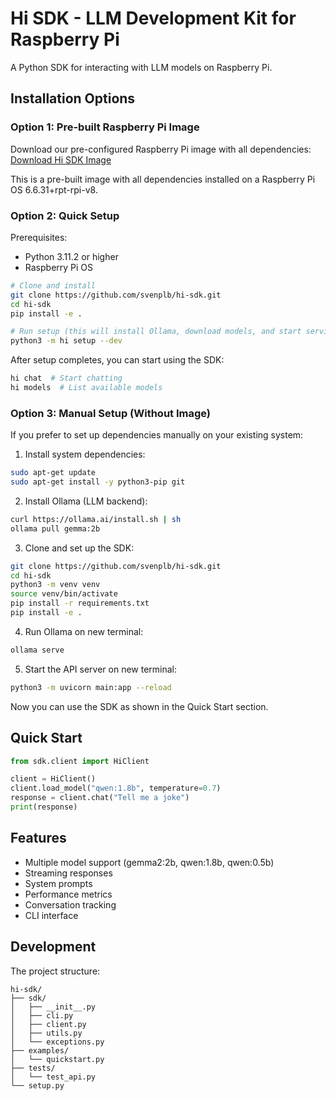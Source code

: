 # Hi SDK - LLM Development Kit for Raspberry Pi

A Python SDK for interacting with LLM models on Raspberry Pi.

## Installation Options

### Option 1: Pre-built Raspberry Pi Image
Download our pre-configured Raspberry Pi image with all dependencies:
[Download Hi SDK Image](your_drive_link_here)

This is a pre-built image with all dependencies installed on a Raspberry Pi OS 6.6.31+rpt-rpi-v8.

### Option 2: Quick Setup

Prerequisites:
- Python 3.11.2 or higher
- Raspberry Pi OS

```bash
# Clone and install
git clone https://github.com/svenplb/hi-sdk.git
cd hi-sdk
pip install -e .

# Run setup (this will install Ollama, download models, and start services)
python3 -m hi setup --dev
```

After setup completes, you can start using the SDK:
```bash
hi chat  # Start chatting
hi models  # List available models
```

### Option 3: Manual Setup (Without Image)

If you prefer to set up dependencies manually on your existing system:

1. Install system dependencies:
```bash
sudo apt-get update
sudo apt-get install -y python3-pip git
```

2. Install Ollama (LLM backend):
```bash
curl https://ollama.ai/install.sh | sh
ollama pull gemma:2b
```

3. Clone and set up the SDK:
```bash
git clone https://github.com/svenplb/hi-sdk.git
cd hi-sdk
python3 -m venv venv
source venv/bin/activate
pip install -r requirements.txt
pip install -e .
```

4. Run Ollama on new terminal:
```bash
ollama serve
```

5. Start the API server on new terminal:
```bash
python3 -m uvicorn main:app --reload
```

Now you can use the SDK as shown in the Quick Start section.

## Quick Start

```python
from sdk.client import HiClient

client = HiClient()
client.load_model("qwen:1.8b", temperature=0.7)
response = client.chat("Tell me a joke")
print(response)
```

## Features

- Multiple model support (gemma2:2b, qwen:1.8b, qwen:0.5b)
- Streaming responses
- System prompts
- Performance metrics
- Conversation tracking
- CLI interface

## Development

The project structure:
```text
hi-sdk/
├── sdk/
│   ├── __init__.py
│   ├── cli.py
│   ├── client.py
│   ├── utils.py
│   └── exceptions.py
├── examples/
│   └── quickstart.py
├── tests/
│   └── test_api.py
└── setup.py
```
